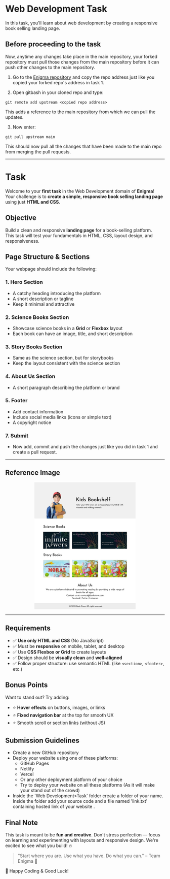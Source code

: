# Web Development Task

In this task, you'll learn about web development by creating a responsive book selling landing page.

## Before proceeding to the task

Now, anytime any changes take place in the main repository, your forked repository must pull those changes from the main repository before it can push other changes to the main repository.

1. Go to the [Enigma repository](https://github.com/EnigmaVSSUT/Induction-2025) and copy the repo address just like you copied your forked repo's address in task 1.

2. Open gitbash in your cloned repo and type:

```
git remote add upstream <copied repo address>
```

This adds a reference to the main repository from which we can pull the updates.

3. Now enter:

```
git pull upstream main
```

This should now pull all the changes that have been made to the main repo from merging the pull requests.

---

# Task

Welcome to your **first task** in the Web Development domain of **Enigma**!
Your challenge is to **create a simple, responsive book selling landing page** using just **HTML and CSS**.

## Objective

Build a clean and responsive **landing page** for a book-selling platform.  
This task will test your fundamentals in HTML, CSS, layout design, and responsiveness.

## Page Structure & Sections

Your webpage should include the following:

### 1. Hero Section

- A catchy heading introducing the platform
- A short description or tagline
- Keep it minimal and attractive

### 2. Science Books Section

- Showcase science books in a **Grid** or **Flexbox** layout
- Each book can have an image, title, and short description

### 3. Story Books Section

- Same as the science section, but for storybooks
- Keep the layout consistent with the science section

### 4. About Us Section

- A short paragraph describing the platform or brand

### 5. Footer

- Add contact information
- Include social media links (icons or simple text)
- A copyright notice
  
### 7. Submit

 - Now add, commit and push the changes just like you did in task 1 and create a pull request.
 
---

## Reference Image

 <p align="center"> 
        <img src="../../../assets/webdev_sample.jpg" height='400'>
   </p>

---

## Requirements

- ✅ **Use only HTML and CSS** (No JavaScript)
- ✅ Must be **responsive** on mobile, tablet, and desktop
- ✅ Use **CSS Flexbox or Grid** to create layouts
- ✅ Design should be **visually clean** and **well-aligned**
- ✅ Follow proper structure: use semantic HTML (like `<section>`, `<footer>`, etc.)

## Bonus Points

Want to stand out? Try adding:

- ⭐ **Hover effects** on buttons, images, or links
- ⭐ **Fixed navigation bar** at the top for smooth UX
- ⭐ Smooth scroll or section links (without JS)

## Submission Guidelines

- Create a new GitHub repository
- Deploy your website using one of these platforms:
  - GitHub Pages
  - Netlify
  - Vercel
  - Or any other deployment platform of your choice
  - Try to deploy your website on all these platforms (As it will make your stand out of the crowd)
- Inside the 'Web Development>Task' folder create a folder of your name. Inside the folder add your source code and a file named 'link.txt' containing hosted link of your website .

## Final Note

This task is meant to be **fun and creative**. Don't stress perfection — focus on learning and experimenting with layouts and responsive design. We're excited to see what you build! 🔥

> "Start where you are. Use what you have. Do what you can." – Team Enigma 💚

📁 Happy Coding & Good Luck!
